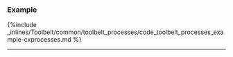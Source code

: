 <!-- usedin: [ _legacy_docker/Toolbelt/toolbelt_processes.md, _maestro/Toolbelt/toolbelt-processes.md, _node/toolbelt/toolbelt-processes.md, _rails/Toolbelt/toolbelt-processes.md] -->


### Example

{%include _inlines/Toolbelt/common/toolbelt_processes/code_toolbelt_processes_example-cxprocesses.md %}

* * *
